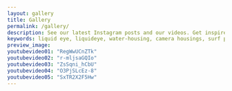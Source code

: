 ```yaml
---
layout: gallery
title: Gallery
permalink: /gallery/
description: See our latest Instagram posts and our videos. Get inspired and informed!
keywords: liquid eye, liquideye, water-housing, camera housings, surf photography, photo gallery, video, videos, Instagram, Youtube, photographs,
preview_image:
youtubevideo01: "RegWwUCnZTk"
youtubevideo02: "r-mljsaGQIo"
youtubevideo03: "ZsSqni_hCbU"
youtubevideo04: "O3PjSLcEz-8"
youtubevideo05: "SxTR2X2F5Hw"
---
```

